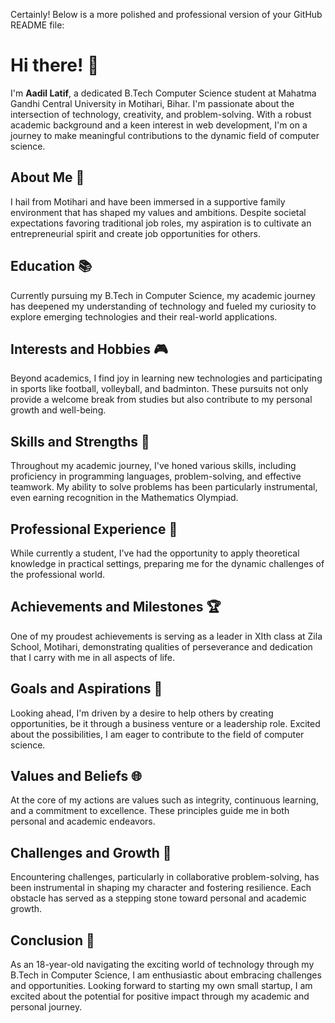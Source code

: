 Certainly! Below is a more polished and professional version of your GitHub README file:

# Hi there! 👋

I'm **Aadil Latif**, a dedicated B.Tech Computer Science student at Mahatma Gandhi Central University in Motihari, Bihar. I'm passionate about the intersection of technology, creativity, and problem-solving. With a robust academic background and a keen interest in web development, I'm on a journey to make meaningful contributions to the dynamic field of computer science.

## About Me 🚀

I hail from Motihari and have been immersed in a supportive family environment that has shaped my values and ambitions. Despite societal expectations favoring traditional job roles, my aspiration is to cultivate an entrepreneurial spirit and create job opportunities for others.

## Education 📚

Currently pursuing my B.Tech in Computer Science, my academic journey has deepened my understanding of technology and fueled my curiosity to explore emerging technologies and their real-world applications.

## Interests and Hobbies 🎮

Beyond academics, I find joy in learning new technologies and participating in sports like football, volleyball, and badminton. These pursuits not only provide a welcome break from studies but also contribute to my personal growth and well-being.

## Skills and Strengths 💪

Throughout my academic journey, I've honed various skills, including proficiency in programming languages, problem-solving, and effective teamwork. My ability to solve problems has been particularly instrumental, even earning recognition in the Mathematics Olympiad.

## Professional Experience 💼

While currently a student, I've had the opportunity to apply theoretical knowledge in practical settings, preparing me for the dynamic challenges of the professional world.

## Achievements and Milestones 🏆

One of my proudest achievements is serving as a leader in XIth class at Zila School, Motihari, demonstrating qualities of perseverance and dedication that I carry with me in all aspects of life.

## Goals and Aspirations 🌟

Looking ahead, I'm driven by a desire to help others by creating opportunities, be it through a business venture or a leadership role. Excited about the possibilities, I am eager to contribute to the field of computer science.

## Values and Beliefs 🌐

At the core of my actions are values such as integrity, continuous learning, and a commitment to excellence. These principles guide me in both personal and academic endeavors.

## Challenges and Growth 🌱

Encountering challenges, particularly in collaborative problem-solving, has been instrumental in shaping my character and fostering resilience. Each obstacle has served as a stepping stone toward personal and academic growth.

## Conclusion 🚀

As an 18-year-old navigating the exciting world of technology through my B.Tech in Computer Science, I am enthusiastic about embracing challenges and opportunities. Looking forward to starting my own small startup, I am excited about the potential for positive impact through my academic and personal journey.

<!---
iaadillatif/iaadillatif is a ✨ special ✨ repository because its `README.md` (this file) appears on your GitHub profile.
You can click the Preview link to take a look at your changes.
--->
